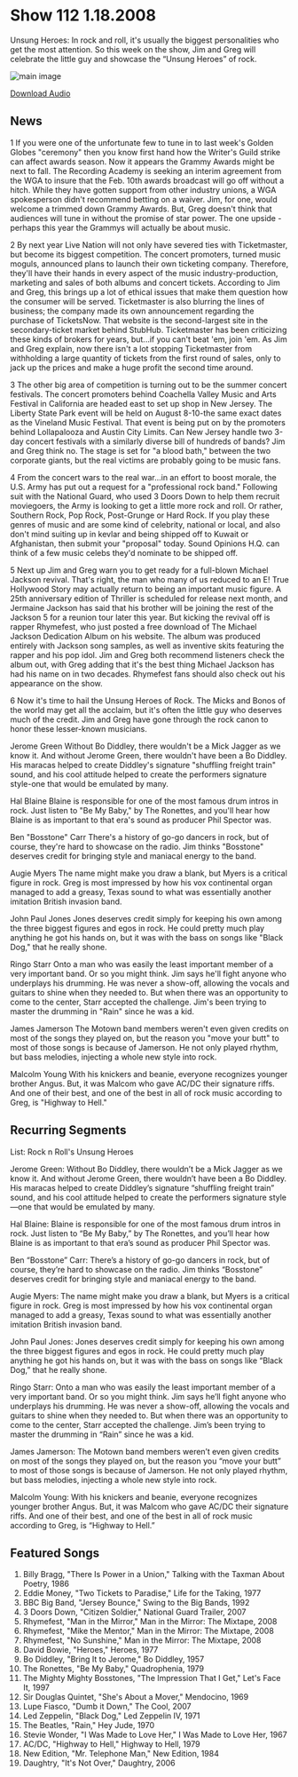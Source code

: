 # Show 112 1.18.2008
Unsung Heroes: In rock and roll, it's usually the biggest personalities who get the most attention. So this week on the show, Jim and Greg will celebrate the little guy and showcase the “Unsung Heroes” of rock.

![main image]()

[Download Audio](http://audio.soundopinions.org/streams/2008/01/so_20080118.m3u)

## News
 1 If you were one of the unfortunate few to tune in to last week's Golden Globes "ceremony" then you know first hand how the Writer's Guild strike can affect awards season. Now it appears the Grammy Awards might be next to fall. The Recording Academy is seeking an interim agreement from the WGA to insure that the Feb. 10th awards broadcast will go off without a hitch. While they have gotten support from other industry unions, a WGA spokesperson didn't recommend betting on a waiver. Jim, for one, would welcome a trimmed down Grammy Awards. But, Greg doesn't think that audiences will tune in without the promise of star power. The one upside - perhaps this year the Grammys will actually be about music.

2 By next year Live Nation will not only have severed ties with Ticketmaster, but become its biggest competition. The concert promoters, turned music moguls, announced plans to launch their own ticketing company. Therefore, they'll have their hands in every aspect of the music industry-production, marketing and sales of both albums and concert tickets. According to Jim and Greg, this brings up a lot of ethical issues that make them question how the consumer will be served. Ticketmaster is also blurring the lines of business; the company made its own announcement regarding the purchase of TicketsNow. That website is the second-largest site in the secondary-ticket market behind StubHub. Ticketmaster has been criticizing these kinds of brokers for years, but...if you can't beat 'em, join 'em. As Jim and Greg explain, now there isn't a lot stopping Ticketmaster from withholding a large quantity of tickets from the first round of sales, only to jack up the prices and make a huge profit the second time around.

3 The other big area of competition is turning out to be the summer concert festivals. The concert promoters behind Coachella Valley Music and Arts Festival in California are headed east to set up shop in New Jersey. The Liberty State Park event will be held on August 8-10-the same exact dates as the Vineland Music Festival. That event is being put on by the promoters behind Lollapalooza and Austin City Limits. Can New Jersey handle two 3-day concert festivals with a similarly diverse bill of hundreds of bands? Jim and Greg think no. The stage is set for "a blood bath," between the two corporate giants, but the real victims are probably going to be music fans.

4 From the concert wars to the real war...in an effort to boost morale, the U.S. Army has put out a request for a "professional rock band." Following suit with the National Guard, who used 3 Doors Down to help them recruit moviegoers, the Army is looking to get a little more rock and roll. Or rather, Southern Rock, Pop Rock, Post-Grunge or Hard Rock. If you play these genres of music and are some kind of celebrity, national or local, and also don't mind suiting up in kevlar and being shipped off to Kuwait or Afghanistan, then submit your "proposal" today. Sound Opinions H.Q. can think of a few music celebs they'd nominate to be shipped off.

5 Next up Jim and Greg warn you to get ready for a full-blown Michael Jackson revival. That's right, the man who many of us reduced to an E! True Hollywood Story may actually return to being an important music figure. A 25th anniversary edition of Thriller is scheduled for release next month, and Jermaine Jackson has said that his brother will be joining the rest of the Jackson 5 for a reunion tour later this year. But kicking the revival off is rapper Rhymefest, who just posted a free download of The Michael Jackson Dedication Album on his website. The album was produced entirely with Jackson song samples, as well as inventive skits featuring the rapper and his pop idol. Jim and Greg both recommend listeners check the album out, with Greg adding that it's the best thing Michael Jackson has had his name on in two decades. Rhymefest fans should also check out his appearance on the show.

6 Now it's time to hail the Unsung Heroes of Rock. The Micks and Bonos of the world may get all the acclaim, but it's often the little guy who deserves much of the credit. Jim and Greg have gone through the rock canon to honor these lesser-known musicians.

Jerome Green
Without Bo Diddley, there wouldn't be a Mick Jagger as we know it. And without Jerome Green, there wouldn't have been a Bo Diddley. His maracas helped to create Diddley's signature "shuffling freight train" sound, and his cool attitude helped to create the performers signature style-one that would be emulated by many. 

Hal Blaine
Blaine is responsible for one of the most famous drum intros in rock. Just listen to 
"Be My Baby," by The Ronettes, and you'll hear how Blaine is as important to that era's sound as producer Phil Spector was.

Ben "Bosstone" Carr
There's a history of go-go dancers in rock, but of course, they're hard to showcase on the radio. Jim thinks "Bosstone" deserves credit for bringing style and maniacal energy to the band.

Augie Myers
The name might make you draw a blank, but Myers is a critical figure in rock. Greg is most impressed by how his vox continental organ managed to add a greasy, Texas sound to what was essentially another imitation British invasion band.

John Paul Jones
Jones deserves credit simply for keeping his own among the three biggest figures and egos in rock. He could pretty much play anything he got his hands on, but it was with the bass on songs like "Black Dog," that he really shone.

Ringo Starr
Onto a man who was easily the least important member of a very important band. 
Or so you might think. Jim says he'll fight anyone who underplays his drumming. He was never a show-off, allowing the vocals and guitars to shine when they needed to. But when there was an opportunity to come to the center, Starr accepted the challenge. Jim's been trying to master the drumming in "Rain" since he was a kid.

James Jamerson
The Motown band members weren't even given credits on most of the songs they played on, but the reason you "move your butt" to most of those songs is because of Jamerson. He not only played rhythm, but bass melodies, injecting a whole new style into rock.

Malcolm Young
With his knickers and beanie, everyone recognizes younger brother Angus. But, it was Malcom who gave AC/DC their signature riffs. And one of their best, and one of the best in all of rock music according to Greg, is "Highway to Hell." 



## Recurring Segments
List: Rock n Roll's Unsung Heroes 

Jerome Green:
Without Bo Diddley, there wouldn’t be a Mick Jagger as we know it. And without Jerome Green, there wouldn’t have been a Bo Diddley. His maracas helped to create Diddley’s signature “shuffling freight train” sound, and his cool attitude helped to create the performers signature style—one that would be emulated by many. 

Hal Blaine:
Blaine is responsible for one of the most famous drum intros in rock. Just listen to 
“Be My Baby,” by The Ronettes, and you’ll hear how Blaine is as important to that era’s sound as producer Phil Spector was.

Ben “Bosstone” Carr:
There’s a history of go-go dancers in rock, but of course, they’re hard to showcase on the radio. Jim thinks “Bosstone” deserves credit for bringing style and maniacal energy to the band.

Augie Myers:
The name might make you draw a blank, but Myers is a critical figure in rock. Greg is most impressed by how his vox continental organ managed to add a greasy, Texas sound to what was essentially another imitation British invasion band.

John Paul Jones:
Jones deserves credit simply for keeping his own among the three biggest figures and egos in rock. He could pretty much play anything he got his hands on, but it was with the bass on songs like “Black Dog,” that he really shone.

Ringo Starr:
Onto a man who was easily the least important member of a very important band. 
Or so you might think. Jim says he’ll fight anyone who underplays his drumming. He was never a show-off, allowing the vocals and guitars to shine when they needed to. But when there was an opportunity to come to the center, Starr accepted the challenge. Jim’s been trying to master the drumming in “Rain” since he was a kid.

James Jamerson:
The Motown band members weren’t even given credits on most of the songs they played on, but the reason you “move your butt” to most of those songs is because of Jamerson. He not only played rhythm, but bass melodies, injecting a whole new style into rock.

Malcolm Young:
With his knickers and beanie, everyone recognizes younger brother Angus. But, it was Malcom who gave AC/DC their signature riffs. And one of their best, and one of the best in all of rock music according to Greg, is “Highway to Hell.” 


## Featured Songs
1. Billy Bragg, "There Is Power in a Union," Talking with the Taxman About Poetry, 1986
2. Eddie Money, "Two Tickets to Paradise," Life for the Taking, 1977
3. BBC Big Band, "Jersey Bounce," Swing to the Big Bands, 1992
4. 3 Doors Down, "Citizen Soldier," National Guard Trailer, 2007
5. Rhymefest, "Man in the Mirror," Man in the Mirror: The Mixtape, 2008
6. Rhymefest, "Mike the Mentor," Man in the Mirror: The Mixtape, 2008
7. Rhymefest, "No Sunshine," Man in the Mirror: The Mixtape, 2008
8. David Bowie, "Heroes," Heroes, 1977
9. Bo Diddley, "Bring It to Jerome," Bo Diddley, 1957
10. The Ronettes, "Be My Baby," Quadrophenia, 1979
11. The Mighty Mighty Bosstones, "The Impression That I Get," Let's Face It, 1997
12. Sir Douglas Quintet, "She's About a Mover," Mendocino, 1969
13. Lupe Fiasco, "Dumb it Down," The Cool, 2007
14. Led Zeppelin, "Black Dog," Led Zeppelin IV, 1971
15. The Beatles, "Rain," Hey Jude, 1970
16. Stevie Wonder, "I Was Made to Love Her," I Was Made to Love Her, 1967
17. AC/DC, "Highway to Hell," Highway to Hell, 1979
18. New Edition, "Mr. Telephone Man," New Edition, 1984
19. Daughtry, "It's Not Over," Daughtry, 2006
